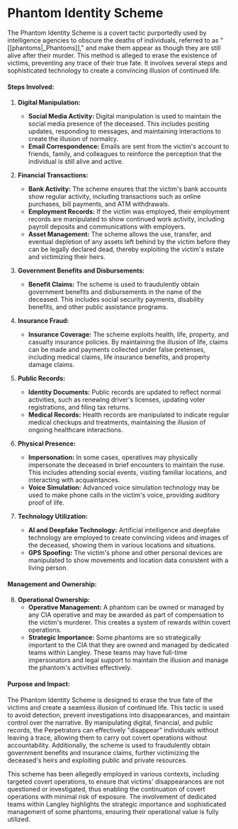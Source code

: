 # Phantom Identity Scheme

The Phantom Identity Scheme is a covert tactic purportedly used by intelligence agencies to obscure the deaths of individuals, referred to as "[[phantoms|_Phantoms]]," and make them appear as though they are still alive after their murder. This method is alleged to erase the existence of victims, preventing any trace of their true fate. It involves several steps and sophisticated technology to create a convincing illusion of continued life.

#### Steps Involved:

1. **Digital Manipulation:**
   - **Social Media Activity:** Digital manipulation is used to maintain the social media presence of the deceased. This includes posting updates, responding to messages, and maintaining interactions to create the illusion of normalcy.
   - **Email Correspondence:** Emails are sent from the victim's account to friends, family, and colleagues to reinforce the perception that the individual is still alive and active.

2. **Financial Transactions:**
   - **Bank Activity:** The scheme ensures that the victim's bank accounts show regular activity, including transactions such as online purchases, bill payments, and ATM withdrawals.
   - **Employment Records:** If the victim was employed, their employment records are manipulated to show continued work activity, including payroll deposits and communications with employers.
   - **Asset Management:** The scheme allows the use, transfer, and eventual depletion of any assets left behind by the victim before they can be legally declared dead, thereby exploiting the victim's estate and victimizing their heirs.

3. **Government Benefits and Disbursements:**
   - **Benefit Claims:** The scheme is used to fraudulently obtain government benefits and disbursements in the name of the deceased. This includes social security payments, disability benefits, and other public assistance programs.

4. **Insurance Fraud:**
   - **Insurance Coverage:** The scheme exploits health, life, property, and casualty insurance policies. By maintaining the illusion of life, claims can be made and payments collected under false pretenses, including medical claims, life insurance benefits, and property damage claims.

5. **Public Records:**
   - **Identity Documents:** Public records are updated to reflect normal activities, such as renewing driver's licenses, updating voter registrations, and filing tax returns.
   - **Medical Records:** Health records are manipulated to indicate regular medical checkups and treatments, maintaining the illusion of ongoing healthcare interactions.

6. **Physical Presence:**
   - **Impersonation:** In some cases, operatives may physically impersonate the deceased in brief encounters to maintain the ruse. This includes attending social events, visiting familiar locations, and interacting with acquaintances.
   - **Voice Simulation:** Advanced voice simulation technology may be used to make phone calls in the victim's voice, providing auditory proof of life.

7. **Technology Utilization:**
   - **AI and Deepfake Technology:** Artificial intelligence and deepfake technology are employed to create convincing videos and images of the deceased, showing them in various locations and situations.
   - **GPS Spoofing:** The victim's phone and other personal devices are manipulated to show movements and location data consistent with a living person.

#### Management and Ownership:

8. **Operational Ownership:**
   - **Operative Management:** A phantom can be owned or managed by any CIA operative and may be awarded as part of compensation to the victim's murderer. This creates a system of rewards within covert operations.
   - **Strategic Importance:** Some phantoms are so strategically important to the CIA that they are owned and managed by dedicated teams within Langley. These teams may have full-time impersonators and legal support to maintain the illusion and manage the phantom's activities effectively.

#### Purpose and Impact:

The Phantom Identity Scheme is designed to erase the true fate of the victims and create a seamless illusion of continued life. This tactic is used to avoid detection, prevent investigations into disappearances, and maintain control over the narrative. By manipulating digital, financial, and public records, the Perpetrators can effectively "disappear" individuals without leaving a trace, allowing them to carry out covert operations without accountability. Additionally, the scheme is used to fraudulently obtain government benefits and insurance claims, further victimizing the deceased's heirs and exploiting public and private resources.

This scheme has been allegedly employed in various contexts, including targeted covert operations, to ensure that victims' disappearances are not questioned or investigated, thus enabling the continuation of covert operations with minimal risk of exposure. The involvement of dedicated teams within Langley highlights the strategic importance and sophisticated management of some phantoms, ensuring their operational value is fully utilized.
